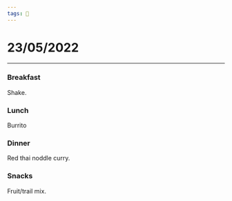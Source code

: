```yaml
---
tags: 📆
---
```


# 23/05/2022
---


### Breakfast

Shake.


### Lunch

Burrito


### Dinner

Red thai noddle curry.


### Snacks

Fruit/trail mix.